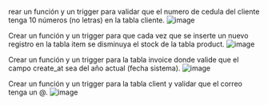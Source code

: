 rear un función y un trigger para validar que el numero de cedula del cliente tenga 10 números (no letras) en la tabla cliente.
![image](https://github.com/user-attachments/assets/4546553a-a642-4325-b759-1e2f41458902)


Crear un función y un trigger para que cada vez que se inserte un nuevo registro en la tabla item se disminuya el stock de la tabla product.
![image](https://github.com/user-attachments/assets/01b03673-fc2b-420e-ab48-fed220320851)


Crear un función y un trigger para la tabla invoice donde valide que el campo create_at sea del año actual (fecha sistema).
![image](https://github.com/user-attachments/assets/3bcc1f29-38ae-4851-9f07-e9c7d2bc01a3)

Crear un función y un trigger para la tabla client y validar que el correo tenga un @.
![image](https://github.com/user-attachments/assets/6966b46d-baf5-4502-9aa0-02e6008300a3)
